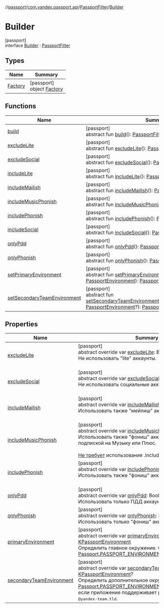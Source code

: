 //[passport](../../../../index.md)/[com.yandex.passport.api](../../index.md)/[PassportFilter](../index.md)/[Builder](index.md)

# Builder

[passport]\
interface [Builder](index.md) : [PassportFilter](../index.md)

## Types

| Name | Summary |
|---|---|
| [Factory](-factory/index.md) | [passport]<br>object [Factory](-factory/index.md) |

## Functions

| Name | Summary |
|---|---|
| [build](build.md) | [passport]<br>abstract fun [build](build.md)(): [PassportFilter](../index.md) |
| [excludeLite](exclude-lite.md) | [passport]<br>abstract fun [excludeLite](exclude-lite.md)(): [PassportFilter.Builder](index.md) |
| [excludeSocial](exclude-social.md) | [passport]<br>abstract fun [excludeSocial](exclude-social.md)(): [PassportFilter.Builder](index.md) |
| [includeLite](include-lite.md) | [passport]<br>abstract fun [includeLite](include-lite.md)(): [PassportFilter.Builder](index.md) |
| [includeMailish](include-mailish.md) | [passport]<br>abstract fun [includeMailish](include-mailish.md)(): [PassportFilter.Builder](index.md) |
| [includeMusicPhonish](include-music-phonish.md) | [passport]<br>abstract fun [includeMusicPhonish](include-music-phonish.md)(): [PassportFilter.Builder](index.md) |
| [includePhonish](include-phonish.md) | [passport]<br>abstract fun [includePhonish](include-phonish.md)(): [PassportFilter.Builder](index.md) |
| [includeSocial](include-social.md) | [passport]<br>abstract fun [includeSocial](include-social.md)(): [PassportFilter.Builder](index.md) |
| [onlyPdd](only-pdd.md) | [passport]<br>abstract fun [onlyPdd](only-pdd.md)(): [PassportFilter.Builder](index.md) |
| [onlyPhonish](only-phonish.md) | [passport]<br>abstract fun [onlyPhonish](only-phonish.md)(): [PassportFilter.Builder](index.md) |
| [setPrimaryEnvironment](set-primary-environment.md) | [passport]<br>abstract fun [setPrimaryEnvironment](set-primary-environment.md)(primaryEnvironment: [PassportEnvironment](../../-passport-environment/index.md)): [PassportFilter.Builder](index.md) |
| [setSecondaryTeamEnvironment](set-secondary-team-environment.md) | [passport]<br>abstract fun [setSecondaryTeamEnvironment](set-secondary-team-environment.md)(secondaryTeamEnvironment: [PassportEnvironment](../../-passport-environment/index.md)?): [PassportFilter.Builder](index.md) |

## Properties

| Name | Summary |
|---|---|
| [excludeLite](exclude-lite.md) | [passport]<br>abstract override var [excludeLite](exclude-lite.md): Boolean<br>Не использовать &quot;lite&quot; аккаунты.<br></br> |
| [excludeSocial](exclude-social.md) | [passport]<br>abstract override var [excludeSocial](exclude-social.md): Boolean<br>Не использовать социальные аккаунты (соцсети).<br></br> |
| [includeMailish](include-mailish.md) | [passport]<br>abstract override var [includeMailish](include-mailish.md): Boolean<br>Использовать также &quot;мейлиш&quot; аккаунты.<br></br> |
| [includeMusicPhonish](include-music-phonish.md) | [passport]<br>abstract override var [includeMusicPhonish](include-music-phonish.md): Boolean<br>Использовать также &quot;фониш&quot; аккаунты с действующей подпиской на Музыку или Плюс.<br></br><u>Не требует</u> использования .includePhonish |
| [includePhonish](include-phonish.md) | [passport]<br>abstract override var [includePhonish](include-phonish.md): Boolean<br>Использовать также &quot;фониш&quot; аккаунты.<br></br> |
| [onlyPdd](only-pdd.md) | [passport]<br>abstract override var [onlyPdd](only-pdd.md): Boolean<br>Использовать только ПДД аккаунты. |
| [onlyPhonish](only-phonish.md) | [passport]<br>abstract override var [onlyPhonish](only-phonish.md): Boolean<br>Использовать только &quot;фониш&quot; аккаунты. |
| [primaryEnvironment](primary-environment.md) | [passport]<br>abstract override var [primaryEnvironment](primary-environment.md): [KPassportEnvironment](../../-k-passport-environment/index.md)<br>Определить главное окружение. Обычно это [Passport.PASSPORT_ENVIRONMENT_PRODUCTION](../../-passport/-p-a-s-s-p-o-r-t_-e-n-v-i-r-o-n-m-e-n-t_-p-r-o-d-u-c-t-i-o-n.md). |
| [secondaryTeamEnvironment](secondary-team-environment.md) | [passport]<br>abstract override var [secondaryTeamEnvironment](secondary-team-environment.md): [KPassportEnvironment](../../-k-passport-environment/index.md)?<br>Определить дополнительное окружение. Обычно это [Passport.PASSPORT_ENVIRONMENT_TEAM_PRODUCTION](../../-passport/-p-a-s-s-p-o-r-t_-e-n-v-i-r-o-n-m-e-n-t_-t-e-a-m_-p-r-o-d-u-c-t-i-o-n.md), если приложение поддерживает работу с аккаунтами <tt>@yandex-team.tld</tt>. |
